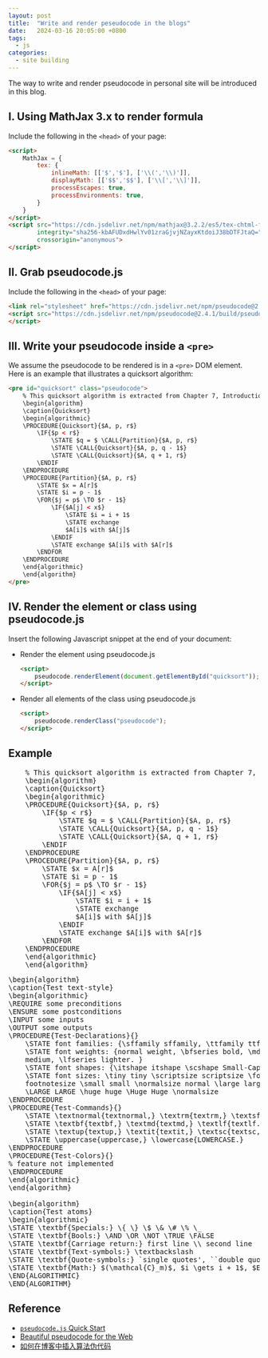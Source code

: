 ```yaml
---
layout: post
title:  "Write and render peseudocode in the blogs"
date:   2024-03-16 20:05:00 +0800
tags: 
  - js
categories:
  - site building
---
```


The way to write and render pseudocode in personal site  will be introduced in this blog.

## I. Using MathJax 3.x to render formula

Include the following in the `<head>` of your page:

```html
<script>
    MathJax = {
        tex: {
            inlineMath: [['$','$'], ['\\(','\\)']],
            displayMath: [['$$','$$'], ['\\[','\\]']],
            processEscapes: true,
            processEnvironments: true,
        }
    }
</script>
<script src="https://cdn.jsdelivr.net/npm/mathjax@3.2.2/es5/tex-chtml-full.js"
        integrity="sha256-kbAFUDxdHwlYv01zraGjvjNZayxKtdoiJ38bDTFJtaQ="
        crossorigin="anonymous">
</script>
```

## II. Grab pseudocode.js

Include the following in the `<head>` of your page:

```html
<link rel="stylesheet" href="https://cdn.jsdelivr.net/npm/pseudocode@2.4.1/build/pseudocode.min.css">
<script src="https://cdn.jsdelivr.net/npm/pseudocode@2.4.1/build/pseudocode.min.js">
</script>
```

## III. Write your pseudocode inside a `<pre>`

We assume the pseudocode to be rendered is in a `<pre>` DOM element. Here is an example that illustrates a quicksort algorithm:

```html
<pre id="quicksort" class="pseudocode">
    % This quicksort algorithm is extracted from Chapter 7, Introduction to Algorithms (3rd edition)
    \begin{algorithm}
    \caption{Quicksort}
    \begin{algorithmic}
    \PROCEDURE{Quicksort}{$A, p, r$}
        \IF{$p < r$} 
            \STATE $q = $ \CALL{Partition}{$A, p, r$}
            \STATE \CALL{Quicksort}{$A, p, q - 1$}
            \STATE \CALL{Quicksort}{$A, q + 1, r$}
        \ENDIF
    \ENDPROCEDURE
    \PROCEDURE{Partition}{$A, p, r$}
        \STATE $x = A[r]$
        \STATE $i = p - 1$
        \FOR{$j = p$ \TO $r - 1$}
            \IF{$A[j] < x$}
                \STATE $i = i + 1$
                \STATE exchange
                $A[i]$ with $A[j]$
            \ENDIF
            \STATE exchange $A[i]$ with $A[r]$
        \ENDFOR
    \ENDPROCEDURE
    \end{algorithmic}
    \end{algorithm}
</pre>
```

## IV. Render the element or class using pseudocode.js

Insert the following Javascript snippet at the end of your document:

- Render the element using pseudocode.js
    ```html
    <script>
        pseudocode.renderElement(document.getElementById("quicksort"));
    </script>
    ```
- Render all elements of the class using pseudocode.js
    ```html
    <script>
        pseudocode.renderClass("pseudocode");
    </script>
    ```

## Example
<pre id="quicksort" class="pseudocode">
    % This quicksort algorithm is extracted from Chapter 7, Introduction to Algorithms (3rd edition)
    \begin{algorithm}
    \caption{Quicksort}
    \begin{algorithmic}
    \PROCEDURE{Quicksort}{$A, p, r$}
        \IF{$p < r$} 
            \STATE $q = $ \CALL{Partition}{$A, p, r$}
            \STATE \CALL{Quicksort}{$A, p, q - 1$}
            \STATE \CALL{Quicksort}{$A, q + 1, r$}
        \ENDIF
    \ENDPROCEDURE
    \PROCEDURE{Partition}{$A, p, r$}
        \STATE $x = A[r]$
        \STATE $i = p - 1$
        \FOR{$j = p$ \TO $r - 1$}
            \IF{$A[j] < x$}
                \STATE $i = i + 1$
                \STATE exchange
                $A[i]$ with $A[j]$
            \ENDIF
            \STATE exchange $A[i]$ with $A[r]$
        \ENDFOR
    \ENDPROCEDURE
    \end{algorithmic}
    \end{algorithm}
</pre>

<pre id="test-basics" class="pseudocode">
\begin{algorithm}
\caption{Test text-style}
\begin{algorithmic}
\REQUIRE some preconditions
\ENSURE some postconditions
\INPUT some inputs
\OUTPUT some outputs
\PROCEDURE{Test-Declarations}{}
    \STATE font families: {\sffamily sffamily, \ttfamily ttfamily, \normalfont normalfont, \rmfamily rmfamily.}
    \STATE font weights: {normal weight, \bfseries bold, \mdseries
    medium, \lfseries lighter. }
    \STATE font shapes: {\itshape itshape \scshape Small-Caps \slshape slshape \upshape upshape.}
    \STATE font sizes: \tiny tiny \scriptsize scriptsize \footnotesize
    footnotesize \small small \normalsize normal \large large \Large Large
    \LARGE LARGE \huge huge \Huge Huge \normalsize
\ENDPROCEDURE
\PROCEDURE{Test-Commands}{}
    \STATE \textnormal{textnormal,} \textrm{textrm,} \textsf{textsf,} \texttt{texttt.}
    \STATE \textbf{textbf,} \textmd{textmd,} \textlf{textlf.}
    \STATE \textup{textup,} \textit{textit,} \textsc{textsc,} \textsl{textsl.}
    \STATE \uppercase{uppercase,} \lowercase{LOWERCASE.}
\ENDPROCEDURE
\PROCEDURE{Test-Colors}{}
% feature not implemented
\ENDPROCEDURE
\end{algorithmic}
\end{algorithm}

\begin{algorithm}
\caption{Test atoms}
\begin{algorithmic}
\STATE \textbf{Specials:} \{ \} \$ \& \# \% \_
\STATE \textbf{Bools:} \AND \OR \NOT \TRUE \FALSE
\STATE \textbf{Carriage return:} first line \\ second line
\STATE \textbf{Text-symbols:} \textbackslash
\STATE \textbf{Quote-symbols:} `single quotes', ``double quotes''
\STATE \textbf{Math:} $(\mathcal{C}_m)$, $i \gets i + 1$, $E=mc^2$, \( x^n + y^n = z^n \), $\$$, \(\$\)
\END{ALGORITHMIC}
\END{ALGORITHM}
</pre>


## Reference
- [`pseudocode.js` Quick Start](https://github.com/SaswatPadhi/pseudocode.js/blob/master/README.md)
- [Beautiful pseudocode for the Web](https://saswat.padhi.me/pseudocode.js/)
- [如何在博客中插入算法伪代码](https://zjuguoshuai.gitlab.io/2019/04/26/blog-pseudocode.html)
